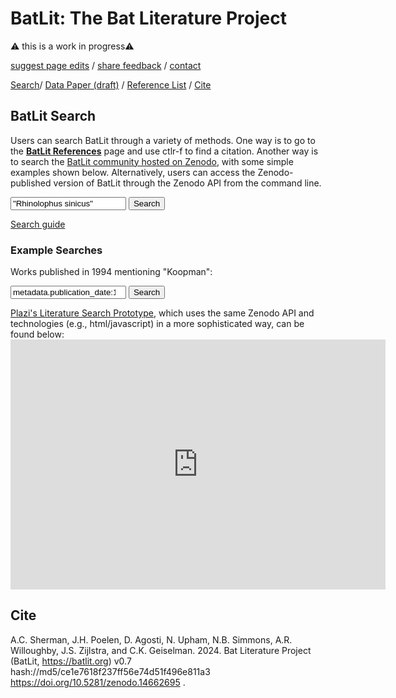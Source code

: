 # BatLit: The Bat Literature Project

⚠️ this is a work in progress⚠️

[suggest page edits](https://github.com/bat-literature/bat-literature.github.io/edit/main/index.md) / [share feedback](https://github.com/bat-literature/bat-literature.github.io/issues/new) / [contact](mailto:info@batbase.org)

 [Search](#search)/ [Data Paper (draft)](datapaper) / [Reference List](refs) / [Cite](#cite)

## <a name="search"></a>BatLit Search

Users can search BatLit through a variety of methods. One way is to go to the [**BatLit References**](refs) page and use ctlr-f to find a citation. Another way is to search the [BatLit community hosted on Zenodo](https://zenodo.org/communities/batlit/), with some simple examples shown below. Alternatively, users can access the Zenodo-published version of BatLit through the Zenodo API from the command line. 

<form class="searchbox" action="https://zenodo.org/communities/batlit">
  <input type="search" id="name" name="q" placeholder="Search BatLit..." value="&quot;Rhinolophus sinicus&quot;"/>
  <button type="submit">Search</button>
</form><a href="https://zenodo.org/help/search">Search guide</a>

### Example Searches

Works published in 1994 mentioning "Koopman": 

<form class="searchbox" action="https://zenodo.org/communities/batlit">
  <input type="search" id="name" name="q" placeholder="Search BatLit..." value="metadata.publication_date:1994 Koopman"/>
  <button type="submit">Search</button>
</form>

<p></p>
<div/>

[Plazi's Literature Search Prototype](https://stage.plazi.org/litsearch/), which uses the same Zenodo API and technologies (e.g., html/javascript) in a more sophisticated way, can be found below: 
<embed src="https://stage.plazi.org/litsearch/" style="width:600px; height: 400px;">

<div/>


## Cite 

A.C. Sherman, J.H. Poelen, D. Agosti, N. Upham, N.B. Simmons, A.R. Willoughby, J.S. Zijlstra, and C.K. Geiselman. 2024. Bat Literature Project (BatLit, https://batlit.org) v0.7 hash://md5/ce1e7618f237ff56e74d51f496e811a3 https://doi.org/10.5281/zenodo.14662695 .
